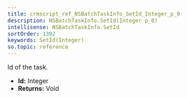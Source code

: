 ```yaml
---
title: crmscript_ref_NSBatchTaskInfo_SetId_Integer_p_0
description: NSBatchTaskInfo.SetId(Integer p_0)
intellisense: NSBatchTaskInfo.SetId
sortOrder: 1392
keywords: SetId(Integer)
so.topic: reference
---
```



Id of the task.



* **Id:** Integer
* **Returns:** Void


